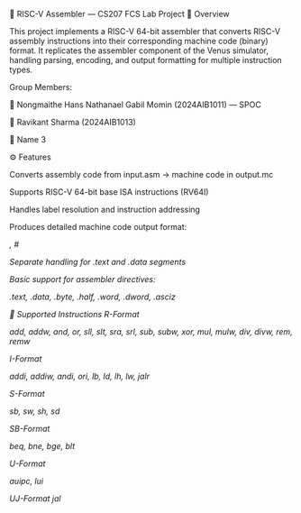 🧠 RISC-V Assembler — CS207 FCS Lab Project
📘 Overview

This project implements a RISC-V 64-bit assembler that converts RISC-V assembly instructions into their corresponding machine code (binary) format.
It replicates the assembler component of the Venus simulator, handling parsing, encoding, and output formatting for multiple instruction types.

Group Members:

👤 Nongmaithe Hans Nathanael Gabil Momin (2024AIB1011) — SPOC 

👤 Ravikant Sharma (2024AIB1013)

👤 Name 3

⚙️ Features

Converts assembly code from input.asm → machine code in output.mc

Supports RISC-V 64-bit base ISA instructions (RV64I)

Handles label resolution and instruction addressing

Produces detailed machine code output format:

<address> <machine_code> , <assembly_instruction> # <opcode-func3-func7-rd-rs1-rs2-immediate>

Separate handling for .text and .data segments

Basic support for assembler directives:

.text, .data, .byte, .half, .word, .dword, .asciz

🧩 Supported Instructions
R-Format

add, addw, and, or, sll, slt, sra, srl, sub, subw, xor, mul, mulw, div, divw, rem, remw

I-Format

addi, addiw, andi, ori, lb, ld, lh, lw, jalr

S-Format

sb, sw, sh, sd

SB-Format

beq, bne, bge, blt

U-Format

auipc, lui

UJ-Format
jal
